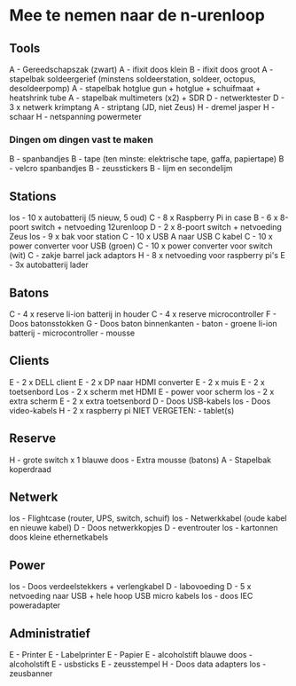 # Mee te nemen naar de n-urenloop


## Tools

A - Gereedschapszak (zwart)
A - ifixit doos klein
B - ifixit doos groot
A - stapelbak soldeergerief (minstens soldeerstation, soldeer, octopus, desoldeerpomp)
A - stapelbak hotglue gun + hotglue + schuifmaat + heatshrink tube
A - stapelbak multimeters (x2) + SDR
D - netwerktester
D - 3 x netwerk krimptang
A - striptang (JD, niet Zeus)
H - dremel jasper
H - schaar
H - netspanning powermeter

### Dingen om dingen vast te maken

B - spanbandjes
B - tape (ten minste: elektrische tape, gaffa, papiertape)
B - velcro spanbandjes
B - zeusstickers
B - lijm en secondelijm

## Stations

los - 10 x autobatterij (5 nieuw, 5 oud)
C - 8 x Raspberry Pi in case
B - 6 x 8-poort switch + netvoeding 12urenloop
D - 2 x 8-poort switch + netvoeding Zeus
los - 9 x bak voor station
C - 10 x USB A naar USB C kabel
C - 10 x power converter voor USB (groen)
C - 10 x power converter voor switch (wit)
C - zakje barrel jack adaptors
H - 8 x netvoeding voor raspberry pi's
E - 3x autobatterij lader

## Batons

C - 4 x reserve li-ion batterij in houder
C - 4 x reserve microcontroller
F - Doos batonsstokken
G - Doos baton binnenkanten
    - baton
    - groene li-ion batterij
    - microcontroller
    - mousse


## Clients

E - 2 x DELL client
   E - 2 x DP naar HDMI converter
   E - 2 x muis
   E - 2 x toetsenbord
   Los - 2 x scherm met HDMI 
   E - power voor scherm
los - 2 x extra scherm
E - 2 x extra toetsenbord
D - Doos USB-kabels
los - Doos video-kabels
H - 2 x raspberry pi
NIET VERGETEN: - tablet(s)

## Reserve


H - grote switch x 1
blauwe doos - Extra mousse (batons)
A - Stapelbak koperdraad

## Netwerk

los - Flightcase (router, UPS, switch, schuif)
los - Netwerkkabel (oude kabel en nieuwe kabel)
D - Doos netwerkkopjes
D - eventrouter
los - kartonnen doos kleine ethernetkabels

## Power

los - Doos verdeelstekkers + verlengkabel
D - labovoeding
D - 5 x netvoeding naar USB + hele hoop USB micro kabels
los - doos IEC poweradapter

## Administratief

E - Printer
E - Labelprinter
E - Papier
E - alcoholstift
blauwe doos - alcoholstift
E - usbsticks
E - zeusstempel
H - Doos data adapters
los - zeusbanner
